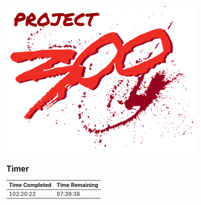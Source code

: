 ![Project 300 Logo](images/project-300-logo.png)

## Timer

| Time Completed | Time Remaining |
| -------------- | -------------- |
| 102:20:22      | 97:39:38       |
